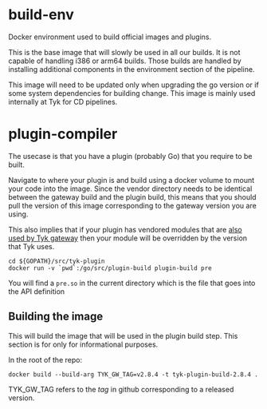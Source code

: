 # build-env

Docker environment used to build official images and plugins.

This is the base image that will slowly be used in all our builds. It
is not capable of handling i386 or arm64 builds. Those builds are
handled by installing additional components in the environment section
of the pipeline.

This image will need to be updated only when upgrading the go version
or if some system dependencies for building change. This image is
mainly used internally at Tyk for CD pipelines.

# plugin-compiler

The usecase is that you have a plugin (probably Go) that you require
to be built.

Navigate to where your plugin is and build using a docker volume to
mount your code into the image. Since the vendor directory needs to be
identical between the gateway build and the plugin build, this means
that you should pull the version of this image corresponding to the
gateway version you are using.

This also implies that if your plugin has vendored modules that are
[also used by Tyk
gateway](https://github.com/TykTechnologies/tyk/tree/master/vendor)
then your module will be overridden by the version that Tyk uses.

``` shell
cd ${GOPATH}/src/tyk-plugin
docker run -v `pwd`:/go/src/plugin-build plugin-build pre
```

You will find a `pre.so` in the current directory which is the file
that goes into the API definition

## Building the image

This will build the image that will be used in the plugin build
step. This section is for only for informational purposes.

In the root of the repo:

``` shell
docker build --build-arg TYK_GW_TAG=v2.8.4 -t tyk-plugin-build-2.8.4 .
```

TYK_GW_TAG refers to the _tag_ in github corresponding to a released
version.
